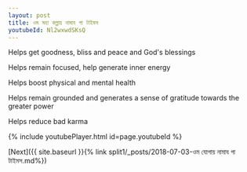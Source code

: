 ```yaml
---
layout: post
title: ওম মহা কল্পায় নামায গা টাইমস
youtubeId: Nl2wxwdSKsQ
---
```

 
 
Helps get goodness, bliss and peace and God's blessings
 
Helps remain focused, help generate inner energy 
 
Helps boost physical and mental health 
 
Helps remain grounded and generates a sense of gratitude towards the greater power 
 
Helps reduce bad karma
 
 
 
 


{% include youtubePlayer.html id=page.youtubeId %}
 
[Next]({{ site.baseurl }}{% link  split1/_posts/2018-07-03-ওম যোগায় নামায গা টাইমস.md%})
 
